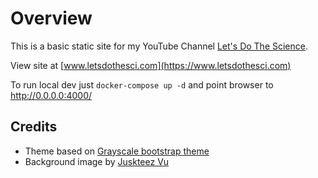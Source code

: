 Overview
========

This is a basic static site for my YouTube Channel [Let's Do The Science](https://www.youtube.com/channel/UCEkuXQw10MFr3eOKNfzsfrQ).

View site at [www.letsdothesci.com](https://www.letsdothesci.com)

To run local dev just `docker-compose up -d` and point browser to http://0.0.0.0:4000/

## Credits

* Theme based on [Grayscale bootstrap theme ](http://ironsummitmedia.github.io/startbootstrap-grayscale/)
* Background image by [Juskteez Vu](https://unsplash.com/@juskteez)
